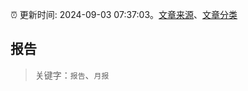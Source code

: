 :alarm_clock: 更新时间: 2024-09-03 07:37:03。[文章来源](/README.md)、[文章分类](/TAGS.md)

## 报告


> 关键字：`报告`、`月报`




